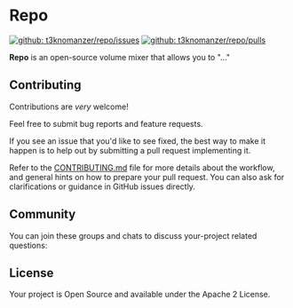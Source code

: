 [url-repo-issues]:https://github.com/t3knomanzer/repo/issues
[url-repo-pulls]:https://github.com/t3knomanzer/repo/pulls
[url-shield-issues]:https://img.shields.io/github/issues/t3knomanzer/repo.svg
[url-shield-pulls]:https://img.shields.io/github/issues-pr/t3knomanzer/repo.svg

# Repo
[![github: t3knomanzer/repo/issues][url-shield-issues]][url-repo-issues]
[![github: t3knomanzer/repo/pulls][url-shield-pulls]][url-repo-pulls]

**Repo** is an open-source volume mixer that allows you to "..."

## Contributing
Contributions are *very* welcome!

Feel free to submit bug reports and feature requests.

If you see an issue that you'd like to see fixed, the best way to make it happen is to help out by submitting a pull request implementing it.

Refer to the [CONTRIBUTING.md](https://github.com/t3knomanzer/repo/blob/master/.github/CONTRIBUTING.md) file for more details about the workflow,
and general hints on how to prepare your pull request. You can also ask for clarifications or guidance in GitHub issues directly.

## Community
You can join these groups and chats to discuss your-project related questions:

## License
Your project is Open Source and available under the Apache 2 License.
